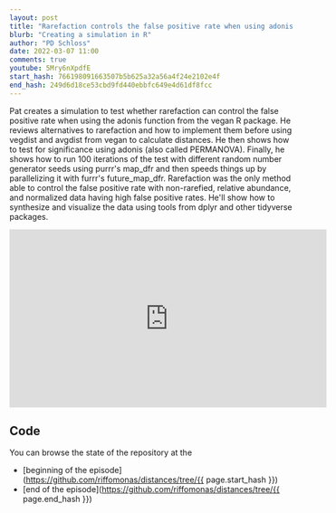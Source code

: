 ```yaml
---
layout: post
title: "Rarefaction controls the false positive rate when using adonis from the vegan R package (CC193)"
blurb: "Creating a simulation in R"
author: "PD Schloss"
date: 2022-03-07 11:00
comments: true
youtube: 5Mry6nXpdfE
start_hash: 766198091663507b5b625a32a56a4f24e2102e4f
end_hash: 249d6d18ce53cbd9fd440ebbfc649e4d61df8fcc
---
```


Pat creates a simulation to test whether rarefaction can control the false positive rate when using the adonis function from the vegan R package. He reviews alternatives to rarefaction and how to implement them before using vegdist and avgdist from vegan to calculate distances. He then shows how to test for significance using adonis (also called PERMANOVA). Finally, he shows how to run 100 iterations of the test with different random number generator seeds using purrr's map_dfr and then speeds things up by parallelizing it with furrr's future_map_dfr. Rarefaction was the only method able to control the false positive rate with non-rarefied, relative abundance, and normalized data having high false positive rates. He'll show how to synthesize and visualize the data using tools from dplyr and other tidyverse packages.


<iframe style="margin: 0 auto;display:block;" width="560" height="315" src="https://www.youtube.com/embed/{{ page.youtube }}" frameborder="0" allow="accelerometer; autoplay; encrypted-media; gyroscope; picture-in-picture" allowfullscreen></iframe>


## Code

You can browse the state of the repository at the
* [beginning of the episode](https://github.com/riffomonas/distances/tree/{{ page.start_hash }})
* [end of the episode](https://github.com/riffomonas/distances/tree/{{ page.end_hash }})
